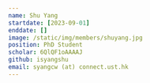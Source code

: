 ```yaml
---
name: Shu Yang
startdate: [2023-09-01]
enddate: []
image: /static/img/members/shuyang.jpg
position: PhD Student
scholar: 6QlQF1oAAAAJ
github: isyangshu
email: syangcw (at) connect.ust.hk
---
```


